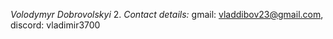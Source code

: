 <em>Volodymyr Dobrovolskyi</em>
2. <em>Contact details:</em> gmail: vladdibov23@gmail.com, discord: vladimir3700

